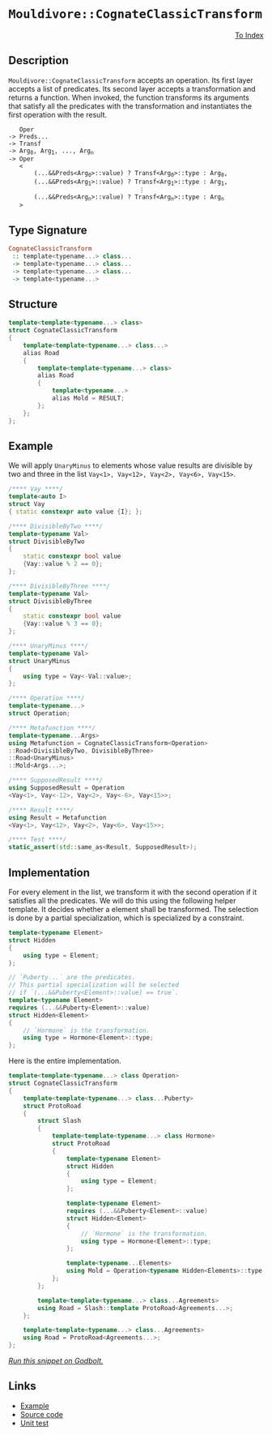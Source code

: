 <!-- Copyright 2024 Feng Mofan
SPDX-License-Identifier: Apache-2.0 -->

# `Mouldivore::CognateClassicTransform`

<p style='text-align: right;'><a href="../../../facilities/metafunctions.md#mouldivore-cognate-classic-transform">To Index</a></p>

## Description

`Mouldivore::CognateClassicTransform` accepts an operation.
Its first layer accepts a list of predicates.
Its second layer accepts a transformation and returns a function.
When invoked, the function transforms its arguments that satisfy all the predicates with the transformation and instantiates the first operation with the result.

<pre><code>   Oper
-> Preds...
-> Transf
-> Arg<sub>0</sub>, Arg<sub>1</sub>, ..., Arg<sub>n</sub>
-> Oper
   <
       (...&&Preds&lt;Arg<sub>0</sub>&gt;::value) ? Transf&lt;Arg<sub>0</sub>&gt;::type : Arg<sub>0</sub>,
       (...&&Preds&lt;Arg<sub>1</sub>&gt;::value) ? Transf&lt;Arg<sub>1</sub>&gt;::type : Arg<sub>1</sub>,
                                    &vellip;
       (...&&Preds&lt;Arg<sub>n</sub>&gt;::value) ? Transf&lt;Arg<sub>n</sub>&gt;::type : Arg<sub>n</sub>
   ></code></pre>

## Type Signature

```Haskell
CognateClassicTransform
 :: template<typename...> class...
 -> template<typename...> class...
 -> template<typename...> class...
 -> template<typename...>
```

## Structure

```C++
template<template<typename...> class>
struct CognateClassicTransform
{
    template<template<typename...> class...>
    alias Road
    {
        template<template<typename...> class>
        alias Road
        {
            template<typename...>
            alias Mold = RESULT;
        };
    };
};
```

## Example

We will apply `UnaryMinus` to elements whose value results are divisible by two and three in the list `Vay<1>, Vay<12>, Vay<2>, Vay<6>, Vay<15>`.

```C++
/**** Vay ****/
template<auto I>
struct Vay
{ static constexpr auto value {I}; };

/**** DivisibleByTwo ****/
template<typename Val>
struct DivisibleByTwo
{
    static constexpr bool value
    {Vay::value % 2 == 0};
};

/**** DivisibleByThree ****/
template<typename Val>
struct DivisibleByThree
{
    static constexpr bool value
    {Vay::value % 3 == 0};
};

/**** UnaryMinus ****/
template<typename Val>
struct UnaryMinus
{
    using type = Vay<-Val::value>;
};

/**** Operation ****/
template<typename...>
struct Operation;

/**** Metafunction ****/
template<typename...Args>
using Metafunction = CognateClassicTransform<Operation>
::Road<DivisibleByTwo, DivisibleByThree>
::Road<UnaryMinus>
::Mold<Args...>;

/**** SupposedResult ****/
using SupposedResult = Operation
<Vay<1>, Vay<-12>, Vay<2>, Vay<-6>, Vay<15>>;

/**** Result ****/
using Result = Metafunction
<Vay<1>, Vay<12>, Vay<2>, Vay<6>, Vay<15>>;

/**** Test ****/
static_assert(std::same_as<Result, SupposedResult>);
```

## Implementation

For every element in the list, we transform it with the second operation if it satisfies all the predicates.
We will do this using the following helper template.
It decides whether a element shall be transformed.
The selection is done by a partial specialization, which is specialized by a constraint.

```C++
template<typename Element>
struct Hidden 
{
    using type = Element;
};

// `Puberty...` are the predicates.
// This partial specialization will be selected
// if `(...&&Puberty<Element>::value) == true`.
template<typename Element>
requires (...&&Puberty<Element>::value)
struct Hidden<Element>
{
    // `Hormone` is the transformation.
    using type = Hormone<Element>::type;
};
```

Here is the entire implementation.

```C++
template<template<typename...> class Operation>
struct CognateClassicTransform
{
    template<template<typename...> class...Puberty>
    struct ProtoRoad
    {
        struct Slash
        {
            template<template<typename...> class Hormone>
            struct ProtoRoad
            {
                template<typename Element>
                struct Hidden 
                {
                    using type = Element;
                };

                template<typename Element>
                requires (...&&Puberty<Element>::value)
                struct Hidden<Element>
                {
                    // `Hormone` is the transformation.
                    using type = Hormone<Element>::type;
                };

                template<typename...Elements>
                using Mold = Operation<typename Hidden<Elements>::type...>;
            };
        };

        template<template<typename...> class...Agreements>
        using Road = Slash::template ProtoRoad<Agreements...>;
    };

    template<template<typename...> class...Agreements>
    using Road = ProtoRoad<Agreements...>;
};
```

[*Run this snippet on Godbolt.*](https://godbolt.org/#z:OYLghAFBqd5QCxAYwPYBMCmBRdBLAF1QCcAaPECAMzwBtMA7AQwFtMQByARg9KtQYEAysib0QXACx8BBAKoBnTAAUAHpwAMvAFYTStJg1DIApACYAQuYukl9ZATwDKjdAGFUtAK4sGIAKwAzKSuADJ4DJgAcj4ARpjEIACcAOykAA6oCoRODB7evgHBmdmOAuGRMSzxiam2mPZlDEIETMQE%2BT5%2BQfWNuS1tBBXRcQnJaQqt7Z2FPZODw1U14wCUtqhexMjsHAD0AFSHR8cnp0e7JhoAggdHANQAkizp9GyCTE13xxfXt2f/Zx%2BV0uVwImGeBjBJkCbjBEI%2BmGhsIAnulGKxMAA6bHQ7B3ZAGBQKO4AeTRxA%2BuVxIMmxC8DjuHmAzDBbkJ2WQABUKQwFPxiCwQSYUlZrndxXc4S8EUipZDETCCKj0WxsZjcfj2WrlF4akrqWKJbT6QQ7spiKgiAAlVBMdAgiV3YWiq6Ox3GhlCQkIB1u8XO31%2Bx1ymWK8HSqGK5XMVU4wJ4glMIl3AASJBYAgV2EDQfFHtN5stqBtdpzuYDhtzfpDkZRaJjmDu2FejAIBtdVb9%2BdTeHQWAYTsrnYlFY7w6DXmyRklyqdgQAIk2W4JoS7x47hfPV0Kh%2BOawq6yrG83wa32%2BuJcRMABHLx4K/EiBq8wANlfOr1yKRJ7ebfjIBAAA3MQvEwFYy2HbsU17ftv2XP9s13YdRwvP1dl2J0Xw0NMBUzEwsLuPBiQIBBGwIHk%2BXTSkBHVJCL0nCJgBnNE50XHCM0iODTxXf8QCVNFtzoqtN0E4EhNzfdZWjDE1R/VsFHPVCGOnABZTx0FY0lyWohgpPrDEez7RguN/BTeP4rE42zQI12QlItxsiD/Xs0SnMlcN5VlDzQ0PBtn3jTUkwUNUrmAK9uIIMzELHN1lKYksNOhRcvSTJA%2BO8sEzQta1bXtGFQvC0z/Os2znIcl0c0ksN4VrCy/KswKiRCsLMAiqKcziu4Es0wsctLfKWra4rXJcxzrhBP4AROIFJqbVRWBeRtvgmqbAR3YEzECCICS8LA5zcNAGG2dJIvbFb7gANSYZEvnOEEqrcJgvCIR5227K6v3GkU7nmRxkHxARJkwVR0mIO4npe4DvEbZ0HhEmynVGirfmOO55zwQCiLwWJ6AsZFOQAd1QW7DiBB66oMj63vIk00YxrGccwPHCdQIURRzX68H%2Bw6gZBsHYlQTw7ih0Cc2dD6AJFmGzH8O4zFYpK7g0eGKqR9bZvRzHskZ5mEHCkn9jJjKDwptg7ip%2BMaRphlNYZ3H8b11q2dKn7Wj%2BgHeTBPm7gFoWpbFkUJaAkDpdlwIFYXJWVbZ8r1dRuRmGIZEVIiScDaNmqTeks2rtoam6QZBO2mT1OFK%2Bl3OoszSLbcABaXPJZD6kxuBNXxpR%2B4yQSHT0/u429KPYbrm7LuKSaVyO8OO4VMwVoqC8I7PmW65yezyzMSuYhgHa65OpnueF4cXJNKZFlMDZIKue5QxKIFJFR509sAISpFbe1%2B2WdIOmtexj/HazEEz9cpIiLknFODBJxPxAGpWgeU3Cb23sNFu50p5CC8OkEomB0BWkwAoLwtBTTLyuJ1NBGCshYJwXgghmkH7j3GjCGuXBcRfxrrXLgZhmHm2ukiDh8YWHcJhLXN8fCuFfhhFwfwzcSpx3uJQ/BhC7q7ynPFXB8jNL7yYPPReVJ6FuEYZwxhvDsD8LEW4IxJikTCOMaIpEEipETxuKjTkuCFGkytpSZAAB9IKCQCAQEmOgACCgMTeLMm4ORBCv6kMwdg1RBDcTgRshwNYtBOD%2BF4H4DgWhSCoE4G4aw1gfobC2NLQIPBSAEE0MktYABrAIkhMQaAABxmDMEkJIEjmlNK4CkFI0hUkcEkLwFgEgNAaFIJk7JuSOC8AUCAcZlSsnJNIHAWAMBEAgA2AQdIz1yCUDQM8OgCQogYk4KoJpL4hGSDuMAZA/0pCYjMLwLBhASC9j0PwQQIgxDsCkDIQQigVDqCWaQXQXBSAEwpOkTgPAUlpIyVUnJnASTPR2aaVAVA7jnMuS%2Ba5tz7kNPlhADwhz6Bg3MGUlYvBFlaDWBAJABz0hHLIBQCAjLmUgGAFIMwfA6BgmIHMiAsREWxAiMXGFvBRWJ2RCSWI2hMAOAlaQA5v4SQMFoMiRFWBYheGAI9WgtA5ncF4FgFghhgDiBBfgK8R9AK4MRcDBVz0djlIiGCAZ2TaDYwpEnDwWBEXkTwCM41pA7XEAFkoec4JzVeqMFUtYVADDbwungTABMu6ZPKZ84QohxB/OzYCtQiKwX6HNSgAplh9DYzmZANYqATq5CNbXAJSVTCWGsGYKZYbiC9ntbW3oCqmguAYO4TwXQ9BhAiCMaoYxwUlByAIGYfg51ZAXQwRYoxEjgrsIO/oUwOhjsKNuhou6BADHaBumdW7bD7qXXoeYF6p1LFnWsBQxTtgSDhRwdJEzEXTKxRcq5Ny7l3AeUS3ArzyWbS4FSip8a1ikTtGMCAtSQCSECJiJIgQ%2BkaEkGYSQWEND%2BBfEkfQnAhmkBGWUzEL4uAviaUkbpL5/CSAkVhl8v6QXTNmfMuDSy6XrPpZs1FuzWXsrJSctgnA2gsEAikWuTBArTi4EkTEXBGnPPwEQHtgTwXZu%2BXm6QBalBFpBboHlkKmDQuNV%2Bn9kzeDTJRds56dwMUAZxdcxMynVPqY0HcYlqBSUJCdJtMwsGaXLKE%2BJhIey2WBaZWSlABgjAqa4OMmgBCEiCuFSCqV4qQ15aTrK%2BViqQ0qtbGqjVWrMA6r1WIQ1SrTUxp2Nk61u67VGuyY65AzqlVuoaIir1sQfXIj9S16lPbg3lLDRGzAUazVGFjaAfjfAk0KBTWmjNSr9O5t%2BUZ2QhbgXZPM6WuNbarCVqGzWlDOSG2A04M2ggeV5znY7V2hIOm%2B03Z3UfZwEBXB3vBZOyom69DzqaIDjIq6miXuWMevoZ7b2HuXQO37zR92w9nTewYkOH1DCfaDmD6xNgfqJwMuzf7ODuaA15piKm1ONP8xB7TIXKXUvg6QRDWBEg3YGRRqjqncMpH8KkFIgQ8MEdY5xqZnAeMLPjSswTSAtloti9F4gkmdgydxXcFgChAL/UAvT%2BUkxNOQfeXp2QBm9v/PkCZo7OgQDBEs9Z2FZHv0Iq48ikT6LMWqB13rg3wtjcIkmP5klCXgsUsCOFhXUX4vMrVwnxLBuMGeKN0kTxJuCCeP90ZvlWXKA5eyYVzVBWxVFblYOpV5XBCVbL61mrur9UNZDU1xb43SBtdtfakF3Xeshv6x63gQ2RtjYDZNpVM3yHzZjYxBXiamDJtTem%2Bs22re7YkPtgF9vi1O9O8YCtNgrvwDrXd3knBdgBPLe2ywnaHPdt7dd19J60fDtHQUFHwPp1w6h6UXIkO4OuQmO16P2TQ56B6n%2B96r%2B4BGOBOV696SOUB26cBIOCBROb6JOvytmnuMuHAWKAe%2BuhuIeYIYeEAzOJArOMG7O/GCGmASGPOX6/OIAbSmIgQgQ/g/guGaWGg7BKQ9G0uDmsutgvGEWKwqGkg/gmGPSKQYyTSkgHSXALSZgHGAygQuBQhMyfGtKX6TyghSKWhYhawYa2QzgkgQAA%3D%3D)

## Links

- [Example](../../../code/facilities/metafunctions/mouldivore/cognate_classic_transform/implementation.hpp)
- [Source code](../../../../conceptrodon/mouldivore/cognate_classic_transform.hpp)
- [Unit test](../../../../tests/unit/metafunctions/mouldivore/cognate_classic_transform.test.hpp)
